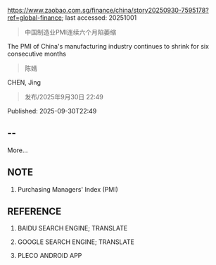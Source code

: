 https://www.zaobao.com.sg/finance/china/story20250930-7595178?ref=global-finance; last accessed: 20251001

> 中国制造业PMI连续六个月陷萎缩

The PMI of China's manufacturing industry continues to shrink for six consecutive months

> 陈婧

CHEN, Jing

> 发布/2025年9月30日 22:49

Published: 2025-09-30T22:49

## --

More...

## NOTE

1) Purchasing Managers' Index (PMI)

## REFERENCE

1) BAIDU SEARCH ENGINE; TRANSLATE

2) GOOGLE SEARCH ENGINE; TRANSLATE

3) PLECO ANDROID APP